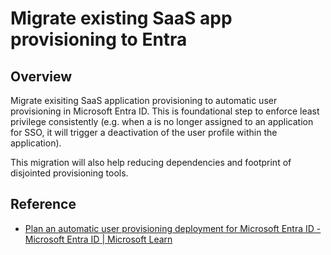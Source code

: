 #  Migrate existing SaaS app provisioning to Entra

## Overview

Migrate exisiting SaaS application provisioning to automatic user provisioning in Microsoft Entra ID.  This is foundational step to enforce least privilege consistently (e.g. when a is no longer assigned to an application for SSO, it will trigger a deactivation of the user profile within the application).

This migration will also help reducing dependencies and footprint of disjointed provisioning tools.

## Reference

* [Plan an automatic user provisioning deployment for Microsoft Entra ID - Microsoft Entra ID | Microsoft Learn](https://learn.microsoft.com/entra/identity/app-provisioning/plan-auto-user-provisioning)
